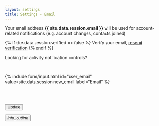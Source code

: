 ```yaml
---
layout: settings
title: Settings - Email
---
```



Your email address <strong>{{ site.data.session.email }}</strong> will be used for account-related notifications (e.g. account changes, contacts joined)<br>

{% if site.data.session.verified == false %}
<i class="icon-warning"></i> Verify your email, <a href="/email/verify">resend verification</a>
{% endif %}

Looking for activity notification controls?<br>

<br>

<form action="/email/update">

{% include form/input.html id="user_email" value=site.data.session.new_email label="Email" %}

<br>
<br>
<br>

<!-- Accent-colored raised button with ripple -->
<button class="mdl-button mdl-js-button mdl-button--raised mdl-js-ripple-effect mdl-button--accent" type="submit">
    Update
</button>

</form>

<div class="mdl-card__menu">
    <button id="info_outline" class="mdl-button mdl-button--icon mdl-js-button mdl-js-ripple-effect">
        <i class="material-icons">info_outline</i>
    </button>
</div>